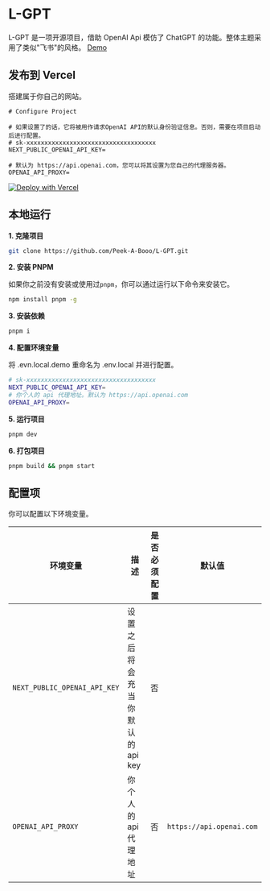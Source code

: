 # L-GPT

L-GPT 是一项开源项目，借助 OpenAI Api 模仿了 ChatGPT 的功能。整体主题采用了类似\"飞书\"的风格。 [Demo](https://gpt.ltops.cn)

## 发布到 Vercel

搭建属于你自己的网站。

```
# Configure Project

# 如果设置了的话，它将被用作请求OpenAI API的默认身份验证信息。否则，需要在项目启动后进行配置。
# sk-xxxxxxxxxxxxxxxxxxxxxxxxxxxxxxxxxxxx
NEXT_PUBLIC_OPENAI_API_KEY=

# 默认为 https://api.openai.com，您可以将其设置为您自己的代理服务器。
OPENAI_API_PROXY=
```

[![Deploy with Vercel](https://vercel.com/button)](https://vercel.com/new/clone?repository-url=https://github.com/Peek-A-Booo/L-GPT&env=NEXT_PUBLIC_OPENAI_API_KEY&env=OPENAI_API_PROXY)

## 本地运行

**1. 克隆项目**

```bash
git clone https://github.com/Peek-A-Booo/L-GPT.git
```

**2. 安装 PNPM**

如果你之前没有安装或使用过`pnpm`，你可以通过运行以下命令来安装它。

```bash
npm install pnpm -g
```

**3. 安装依赖**

```bash
pnpm i
```

**4. 配置环境变量**

将 .evn.local.demo 重命名为 .env.local 并进行配置。

```bash
# sk-xxxxxxxxxxxxxxxxxxxxxxxxxxxxxxxxxxxx
NEXT_PUBLIC_OPENAI_API_KEY=
# 你个人的 api 代理地址。默认为 https://api.openai.com
OPENAI_API_PROXY=
```

**5. 运行项目**

```bash
pnpm dev
```

**6. 打包项目**

```bash
pnpm build && pnpm start
```

## 配置项

你可以配置以下环境变量。

| 环境变量                     | 描述                             | 是否必须配置 | 默认值                   |
| ---------------------------- | -------------------------------- | ------------ | ------------------------ |
| `NEXT_PUBLIC_OPENAI_API_KEY` | 设置之后将会充当你默认的 api key | 否           |                          |
| `OPENAI_API_PROXY`           | 你个人的 api 代理地址            | 否           | `https://api.openai.com` |
